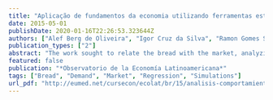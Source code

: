 ```yaml
---
title: "Aplicação de fundamentos da economia utilizando ferramentas estatísticas para análises do comportamento do consumidor no mercado do pão"
date: 2015-05-01
publishDate: 2020-01-16T22:26:53.323644Z
authors: ["Alef Berg de Oliveira", "Igor Cruz da Silva", "Ramon Gomes Silva", "Thulio de Oliveira Farias"]
publication_types: ["2"]
abstract: "The work sought to relate the bread with the market, analyzing the aspects of production and consumption, in order to see demand conditions, so it was necessary to perform statistical calculations for its preparation. Within the introduction, it is shown briefly which was made during the study. Whereas several tools were used to build the equation of the quantity demanded of bread, the theoretical concepts are explained such. And we present a methodology concisely all that was done during the study. These data obtained by regression calculations were then analyzed in order to understand the behavior of the demand, and thus get the economics in which bread can affect (directly or indirectly), shortly thereafter, were Simulations with respect to the consumption of breads considering percentage changes in the variables found at the end of the calculations, so to have a knowledge of the probable amount of demand for breads. At the end of the study, presents the final considerations about the procedures performed and the results obtained."
featured: false
publication: "*Observatorio de la Economía Latinoamericana*"
tags: ["Bread", "Demand", "Market", "Regression", "Simulations"]
url_pdf: "http://eumed.net/cursecon/ecolat/br/15/analisis-comportamiento.html"
---
```


